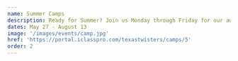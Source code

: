 ```yaml
---
name: Summer Camps
description: Ready for Summer? Join us Monday through Friday for our awesome day camps! Spots are limited, so reserve your spot today!
dates: May 27 - August 13
image: '/images/events/camp.jpg'
href: 'https://portal.iclasspro.com/texastwisters/camps/5'
order: 2
---
```

